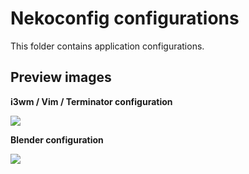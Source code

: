 
# Nekoconfig configurations #

This folder contains application configurations.

## Preview images ##

**i3wm / Vim / Terminator configuration**

![](https://github.com/catlinman/nekoconfig/blob/master/screenshots/i3.png)

**Blender configuration**

![](https://github.com/catlinman/nekoconfig/blob/master/screenshots/blender.png)
